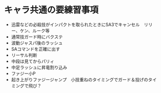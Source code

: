 
# キャラ共通の要練習事項
* 迅雷などの必殺技がインパクトを取られたときにSA3でキャンセル　リリー、ケン、ルーク等
* 通常技ガード時にバクステ
* 波動ジャスパ後のラッシュ
* SAコマンドを正確に出す
* リーサル判断
* 中段は見てからパリィ
* 中足ラッシュに昇竜割り込み
* ファジー小P
* 起き上がりファジージャンプ　小技重ねのタイミングでガード＆投げのタイミングで飛び？